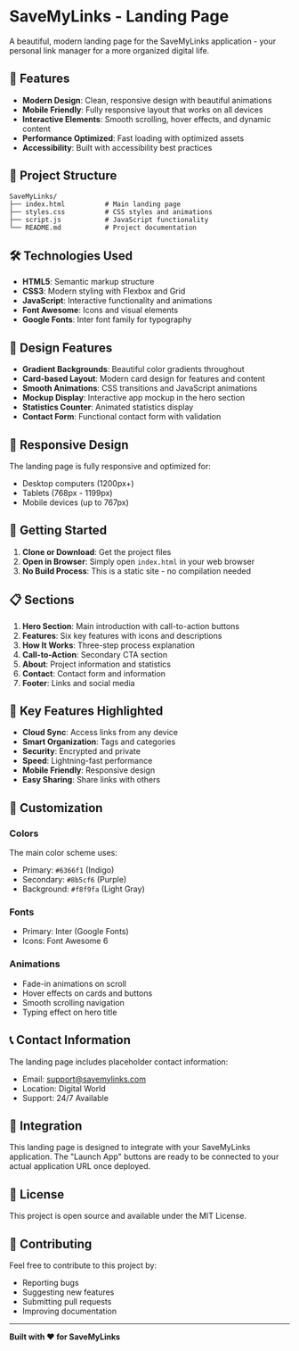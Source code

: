 # SaveMyLinks - Landing Page

A beautiful, modern landing page for the SaveMyLinks application - your personal link manager for a more organized digital life.

## 🚀 Features

- **Modern Design**: Clean, responsive design with beautiful animations
- **Mobile Friendly**: Fully responsive layout that works on all devices
- **Interactive Elements**: Smooth scrolling, hover effects, and dynamic content
- **Performance Optimized**: Fast loading with optimized assets
- **Accessibility**: Built with accessibility best practices

## 📁 Project Structure

```
SaveMyLinks/
├── index.html          # Main landing page
├── styles.css          # CSS styles and animations
├── script.js           # JavaScript functionality
└── README.md           # Project documentation
```

## 🛠️ Technologies Used

- **HTML5**: Semantic markup structure
- **CSS3**: Modern styling with Flexbox and Grid
- **JavaScript**: Interactive functionality and animations
- **Font Awesome**: Icons and visual elements
- **Google Fonts**: Inter font family for typography

## 🎨 Design Features

- **Gradient Backgrounds**: Beautiful color gradients throughout
- **Card-based Layout**: Modern card design for features and content
- **Smooth Animations**: CSS transitions and JavaScript animations
- **Mockup Display**: Interactive app mockup in the hero section
- **Statistics Counter**: Animated statistics display
- **Contact Form**: Functional contact form with validation

## 📱 Responsive Design

The landing page is fully responsive and optimized for:
- Desktop computers (1200px+)
- Tablets (768px - 1199px)
- Mobile devices (up to 767px)

## 🚀 Getting Started

1. **Clone or Download**: Get the project files
2. **Open in Browser**: Simply open `index.html` in your web browser
3. **No Build Process**: This is a static site - no compilation needed

## 📋 Sections

1. **Hero Section**: Main introduction with call-to-action buttons
2. **Features**: Six key features with icons and descriptions
3. **How It Works**: Three-step process explanation
4. **Call-to-Action**: Secondary CTA section
5. **About**: Project information and statistics
6. **Contact**: Contact form and information
7. **Footer**: Links and social media

## 🎯 Key Features Highlighted

- **Cloud Sync**: Access links from any device
- **Smart Organization**: Tags and categories
- **Security**: Encrypted and private
- **Speed**: Lightning-fast performance
- **Mobile Friendly**: Responsive design
- **Easy Sharing**: Share links with others

## 🔧 Customization

### Colors
The main color scheme uses:
- Primary: `#6366f1` (Indigo)
- Secondary: `#8b5cf6` (Purple)
- Background: `#f8f9fa` (Light Gray)

### Fonts
- Primary: Inter (Google Fonts)
- Icons: Font Awesome 6

### Animations
- Fade-in animations on scroll
- Hover effects on cards and buttons
- Smooth scrolling navigation
- Typing effect on hero title

## 📞 Contact Information

The landing page includes placeholder contact information:
- Email: support@savemylinks.com
- Location: Digital World
- Support: 24/7 Available

## 🔗 Integration

This landing page is designed to integrate with your SaveMyLinks application. The "Launch App" buttons are ready to be connected to your actual application URL once deployed.

## 📄 License

This project is open source and available under the MIT License.

## 🤝 Contributing

Feel free to contribute to this project by:
- Reporting bugs
- Suggesting new features
- Submitting pull requests
- Improving documentation

---

**Built with ❤️ for SaveMyLinks** 